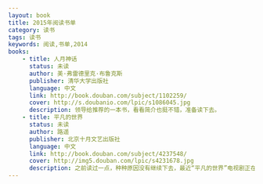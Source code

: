 ```yaml
---
layout: book
title: 2015年阅读书单
category: 读书
tags: 读书
keywords: 阅读,书单,2014
books: 
    - title: 人月神话
      status: 未读
      author: 美·弗雷德里克·布鲁克斯
      publisher: 清华大学出版社
      language: 中文
      link: http://book.douban.com/subject/1102259/
      cover: http://s.doubanio.com/lpic/s1086045.jpg
      description: 领导给推荐的一本书，看看简介也挺不错，准备读下去。
    - title: 平凡的世界
      status: 未读
      author: 路遥 
      publisher: 北京十月文艺出版社
      language: 中文
      link: http://book.douban.com/subject/4237548/
      cover: http://img5.douban.com/lpic/s4231678.jpg
      description: 之前读过一点，种种原因没有继续下去，最近“平凡的世界”电视剧正在热播，所以想继续把它读完。
---
```

